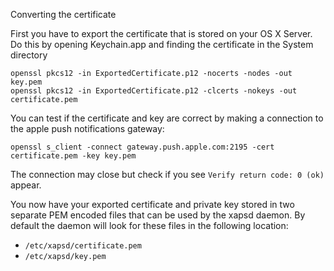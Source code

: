 



Converting the certificate

First you have to export the certificate that is stored on your OS X
Server. Do this by opening Keychain.app and finding the certificate in
the System directory

```
openssl pkcs12 -in ExportedCertificate.p12 -nocerts -nodes -out key.pem
openssl pkcs12 -in ExportedCertificate.p12 -clcerts -nokeys -out certificate.pem
```

You can test if the certificate and key are correct by making a
connection to the apple push notifications gateway:

```
openssl s_client -connect gateway.push.apple.com:2195 -cert certificate.pem -key key.pem
```

The connection may close but check if you see `Verify return code: 0 (ok)` appear.

You now have your exported certificate and private key stored in two
separate PEM encoded files that can be used by the xapsd daemon. By
default the daemon will look for these files in the following location:

 * `/etc/xapsd/certificate.pem`
 * `/etc/xapsd/key.pem`
